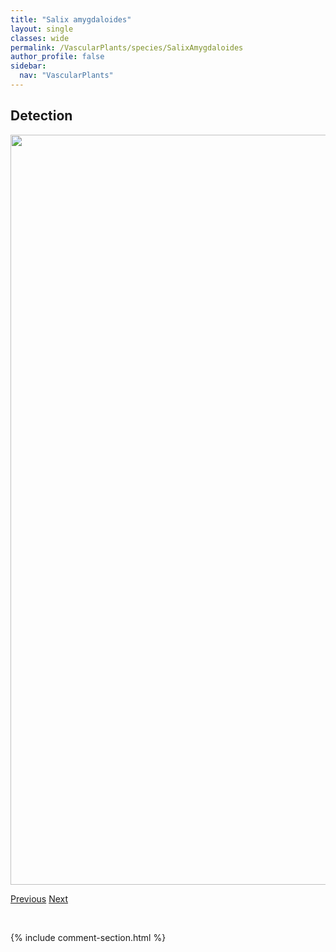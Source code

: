 ```yaml
---
title: "Salix amygdaloides"
layout: single
classes: wide
permalink: /VascularPlants/species/SalixAmygdaloides
author_profile: false
sidebar:
  nav: "VascularPlants"
---
```


<h2>Detection</h2>

<a href="https://drive.google.com/uc?export=view&id=1qOQsbAePXDALVQVMfJgLBDdeOsGpK-gc">
<img src="https://drive.google.com/uc?export=view&id=1qOQsbAePXDALVQVMfJgLBDdeOsGpK-gc" height = "1200" width = "800">
</a>


<a href="/DevelopmentWebsite/VascularPlants/species/Salix" class="pagination--pager" title="Salix">Previous</a> <a href="/DevelopmentWebsite/VascularPlants/species/SalixArbusculoides" class="pagination--pager" title="Salix arbusculoides">Next</a>

<p>&nbsp;</p>

{% include comment-section.html %}
